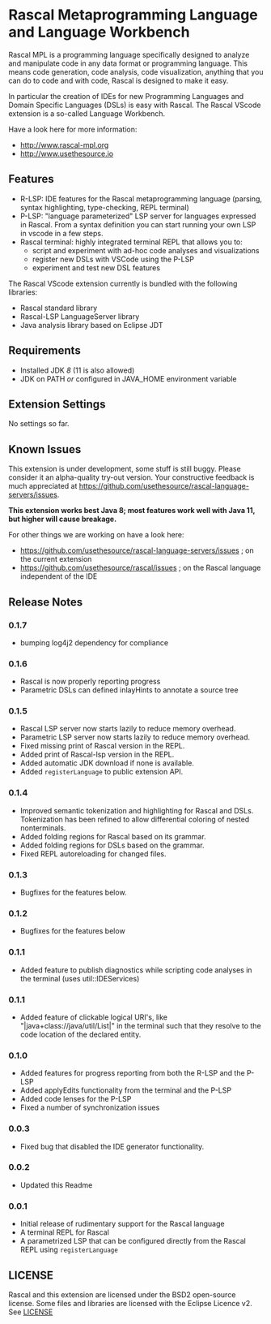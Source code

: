 # Rascal Metaprogramming Language and Language Workbench

Rascal MPL is a programming language specifically designed to analyze and manipulate code in
any data format or programming language. This means code generation, code analysis, code visualization,
anything that you can do to code and with code, Rascal is designed to make it easy.

In particular the creation of IDEs for new Programming Languages and Domain Specific Languages (DSLs)
is easy with Rascal. The Rascal VScode extension is a so-called Language Workbench.

Have a look here for more information:
   * http://www.rascal-mpl.org
   * http://www.usethesource.io

## Features

* R-LSP: IDE features for the Rascal metaprogramming language (parsing, syntax highlighting, type-checking, REPL terminal)
* P-LSP: "language parameterized" LSP server for languages expressed in Rascal. From a syntax definition you can start running your own LSP in vscode in a few steps.
* Rascal terminal: highly integrated terminal REPL that allows you to:
   * script and experiment with ad-hoc code analyses and visualizations
   * register new DSLs with VSCode using the P-LSP
   * experiment and test new DSL features

The Rascal VScode extension currently is bundled with the following libraries:
   * Rascal standard library
   * Rascal-LSP LanguageServer library
   * Java analysis library based on Eclipse JDT

## Requirements

* Installed JDK _8_ (11 is also allowed)
* JDK on PATH *or* configured in JAVA_HOME environment variable

## Extension Settings

No settings so far.

## Known Issues

This extension is under development, some stuff is still buggy. Please consider it an alpha-quality try-out version.
Your constructive feedback is much appreciated at <https://github.com/usethesource/rascal-language-servers/issues>.

**This extension works best Java 8; most features work well with Java 11, but higher will cause breakage.**

For other things we are working on have a look here:
   * https://github.com/usethesource/rascal-language-servers/issues ; on the current extension
   * https://github.com/usethesource/rascal/issues ; on the Rascal language independent of the IDE

## Release Notes

### 0.1.7

* bumping log4j2 dependency for compliance


### 0.1.6

* Rascal is now properly reporting progress
* Parametric DSLs can defined inlayHints to annotate a source tree

### 0.1.5

* Rascal LSP server now starts lazily to reduce memory overhead.
* Parametric LSP server now starts lazily to reduce memory overhead.
* Fixed missing print of Rascal version in the REPL.
* Added print of Rascal-lsp version in the REPL.
* Added automatic JDK download if none is available.
* Added `registerLanguage` to public extension API.

### 0.1.4

* Improved semantic tokenization and highlighting for Rascal and DSLs. Tokenization has been refined to allow differential coloring of nested nonterminals.
* Added folding regions for Rascal based on its grammar.
* Added folding regions for DSLs based on the grammar.
* Fixed REPL autoreloading for changed files.

### 0.1.3

* Bugfixes for the features below.

### 0.1.2

* Bugfixes for the features below

### 0.1.1

* Added feature to publish diagnostics while scripting code analyses in the terminal (uses util::IDEServices)

### 0.1.1

* Added feature of clickable logical URI's, like "|java+class://java/util/List|" in the terminal such that they resolve to the code location of the declared entity.

### 0.1.0

* Added features for progress reporting from both the R-LSP and the P-LSP
* Added applyEdits functionality from the terminal and the P-LSP
* Added code lenses for the P-LSP
* Fixed a number of synchronization issues

### 0.0.3

* Fixed bug that disabled the IDE generator functionality.

### 0.0.2

* Updated this Readme

### 0.0.1

* Initial release of rudimentary support for the Rascal language
* A terminal REPL for Rascal
* A parametrized LSP that can be configured directly from the Rascal REPL using `registerLanguage`

## LICENSE

Rascal and this extension are licensed under the BSD2 open-source license. Some files
and libraries are licensed with the Eclipse Licence v2. See [LICENSE](todo)
